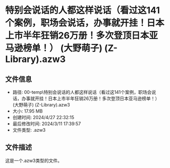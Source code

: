 ﻿# 特别会说话的人都这样说话（看过这141个案例，职场会说话，办事就开挂！日本上市半年狂销26万册！多次登顶日本亚马逊榜单！） (大野萌子) (Z-Library).azw3

## 文件信息
- 路径: 00-temp\特别会说话的人都这样说话（看过这141个案例，职场会说话，办事就开挂！日本上市半年狂销26万册！多次登顶日本亚马逊榜单！） (大野萌子) (Z-Library).azw3
- 大小: 17.95 MB
- 创建时间: 2024/4/27 22:32:15
- 最后修改时间: 2024/3/11 17:39:57
- 文件类型: .azw3

## 文件描述
这是一个.azw3类型的文件。

